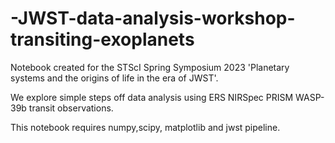 # -JWST-data-analysis-workshop-transiting-exoplanets
Notebook created for the STScI Spring Symposium 2023 'Planetary systems and the origins of life in the era of JWST'. 

We explore simple steps off data analysis using ERS NIRSpec PRISM WASP-39b transit observations.

This notebook requires numpy,scipy, matplotlib and jwst pipeline.
